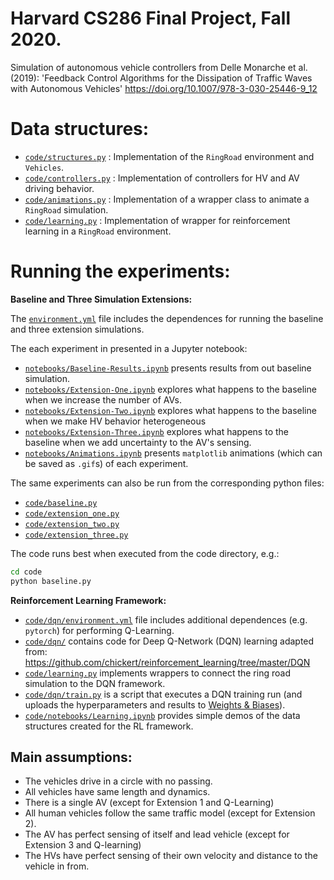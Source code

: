 # Harvard CS286 Final Project, Fall 2020.

Simulation of autonomous vehicle controllers from Delle Monarche et al. (2019):
'Feedback Control Algorithms for the Dissipation of Traffic Waves with Autonomous Vehicles'
https://doi.org/10.1007/978-3-030-25446-9_12

# Data structures:

- [`code/structures.py`](code/structures.py) : Implementation of the `RingRoad` environment and `Vehicles`.
- [`code/controllers.py`](code/controllers.py) : Implementation of controllers for HV and AV driving behavior.
- [`code/animations.py`](code/animations.py) : Implementation of a wrapper class to animate a `RingRoad` simulation.
- [`code/learning.py`](code/learning.py) : Implementation of wrapper for reinforcement learning in a `RingRoad` environment.

# Running the experiments:

**Baseline and Three Simulation Extensions:**

The [`environment.yml`](environment.yml) file includes the dependences for running the baseline and three extension simulations.

The each experiment in presented in a Jupyter notebook:

- [`notebooks/Baseline-Results.ipynb`](notebooks/Baseline-Results.ipynb) presents results from out baseline simulation.
- [`notebooks/Extension-One.ipynb`](notebooks/Extension-One.ipynb) explores what happens to the baseline when we increase the number of AVs.
- [`notebooks/Extension-Two.ipynb`](notebooks/Extension-Two.ipynb) explores what happens to the baseline when we make HV behavior heterogeneous
- [`notebooks/Extension-Three.ipynb`](notebooks/Extension-Three.ipynb) explores what happens to the baseline when we add uncertainty to the AV's sensing.
- [`notebooks/Animations.ipynb`](notebooks/Animations.ipynb) presents `matplotlib` animations (which can be saved as `.gif`s) of each experiment.

The same experiments can also be run from the corresponding python files:

- [`code/baseline.py`](code/baseline.py)
- [`code/extension_one.py`](code/extension_one.py)
- [`code/extension_two.py`](code/extension_two.py)
- [`code/extension_three.py`](code/extension_three.py)

The code runs best when executed from the code directory, e.g.:
```sh
cd code
python baseline.py
```

**Reinforcement Learning Framework:**

- [`code/dqn/environment.yml`](code/dqn/environment.yml) file includes additional dependences (e.g. `pytorch`) for performing Q-Learning.
- [`code/dqn/`](code/dqn/) contains code for Deep Q-Network (DQN) learning adapted from: https://github.com/chickert/reinforcement_learning/tree/master/DQN
- [`code/learning.py`](code/learning.py) implements wrappers to connect the ring road simulation to the DQN framework.
- [`code/dqn/train.py`](code/dqn/train.py) is a script that executes a DQN training run (and uploads the hyperparameters and results to [Weights & Biases](https://www.wandb.com/)).
- [`code/notebooks/Learning.ipynb`](notebooks/Learning.ipynb) provides simple demos of the data structures created for the RL framework.

## Main assumptions:

- The vehicles drive in a circle with no passing.
- All vehicles have same length and dynamics.
- There is a single AV (except for Extension 1 and Q-Learning)
- All human vehicles follow the same traffic model (except for Extension 2).
- The AV has perfect sensing of itself and lead vehicle (except for Extension 3 and Q-learning)
- The HVs have perfect sensing of their own velocity and distance to the vehicle in from.
